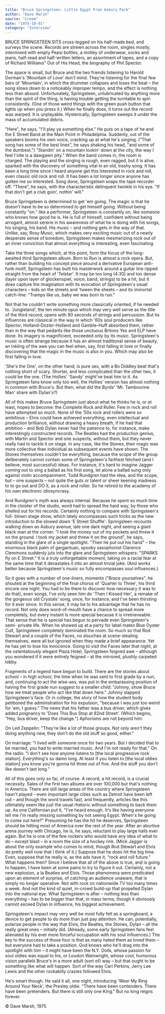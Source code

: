 ```yaml
---
title: "Bruce Springsteen: Little Egypt From Asbury Park"
author: "Dave Marsh"
source: "Creem"
date: "1975-10-01"
category: "Interview"
---
```


BRUCE SPRINGSTEEN SITS cross-legged on his half-made bed, and surveys the scene. Records are strewn across the room, singles mostly, intermixed with empty Pepsi bottles, a motley of underwear, socks and jeans, half-read and half-written letters, an assortment of tapes, and a copy of Richard Williams" Out of His Head, the biography of Phil Spector.

The space is small, but Bruce and the two friends listening to Harold Dorman's 'Mountain of Love' don't mind. They're listening for the final few bars of 'Mountain', in which the drummer collapses and loses the beat – the song slows down to a noticeably improper tempo, and the effect is nothing less than absurd. Unfortunately, Springsteen, unlubricated by anything more than the spirit of the thing, is having trouble getting the turntable to spin consistently. (One of those weird things with the green push button that lights up when you press it.) When he finally does, it turns out the record was warped. It is unplayable. Hysterically, Springsteen sweeps it under the mass of accumulated debris.

"Here", he says, "I'll play ya something else." He puts on a tape of he and the E Street Band at the Main Point in Philadelphia. Suddenly, out of the speakers booms his own voice, cracking up at what he's singing. ("That song has some of the best lines", he says shaking his head, "and some of the dumbest.") "Standin' on a mountain lookin' down at the city, the way I feel t'nite is a dawgawn pity." When the band comes in, the room is charged. The playing and the singing is rough, even ragged, but it is alive, sparked with the discovery of something vital in an old, trashy song. It has been a long time since I heard anyone get this interested in rock and roll, even classic old rock and roll. It has been a lot longer since anyone has gotten me so interested. Song done, Springsteen snaps the tape recorder off. "There", he says, with the characteristic delinquent twinkle in his eye. "If that don't get a club goin', nothin' will."

Bruce Springsteen is determined to get 'em going. The magic is that he doesn't have to be so determined to get himself going. Without being constantly "on." like a performer, Springsteen is constantly on, like someone who knows how good he is. He is full of himself, confident without being arrogant, almost serene in his awareness of what he is doing with his songs, his singing, his band. His music – and nothing gets in the way of that. Unlike, say, Roxy Music, which makes very exciting music out of a nearly desperate sense of boredom, Springsteen makes mesmerizing rock out of an inner conviction that almost everything is interesting, even fascinating.

Take the three songs which, at this point, form the focus of the long-awaited third Springsteen album. Born to Run is almost a rock opera. But, rather than building his concept piece around a derivative European anti-funk motif, Springsteen has built his masterwork around a guitar line ripped straight from the heart of 'Telstar'. It may be too long (4:30) and too dense (layer upon layer of glockenspiel, voice, band, strings) to be a hit, but it does capture the imagination with its evocation of Springsteen's usual characters – kids on the streets and 'tween the sheets – and its immortal catch-line: "Tramps like us, baby we was born to run."

Not that he couldn't write something more classically oriented, if he needed to. 'Jungleland', the ten minute opus which may very well serve as the title of the third record, opens with 90 seconds of strings and percussion. But its influences are classical in the way in which '60s soul producers like Spector, Holland-Dozier-Holland and Gamble-Huff absorbed them, rather than in the way that pedants like those unctuous Britons Yes and ELP have done. Its imagery is magnificient, exceeded only by its music. Springsteen's music is often strange because it has an almost traditional sense of beauty, an inkling of the awe you can feel when, say, first falling in love or finally discovering that the magic in the music is also in you. Which may also be first falling in love.

'She's the One', on the other hand, is pure sex, with a Bo Diddley beat that's nothing short of scary. Shorter, and less complicated than the other two, it could be the one. (The Hollies' 'Sandy' might've beat him to it. As Springsteen fans know only too well, the Hollies' version has almost nothing in common with Bruce's. But then, what did the Byrds' 'Mr. Tambourine Man' share with Dylan's?)

All of this makes Bruce Springsteen just about what he thinks he is, or at least, hopes to become: the Complete Rock and Roller. Few in rock and roll have attempted so much. None of the '50s rock and rollers were so ambitious – Elvis could have achieved everything, even intellectual and production brilliance, without drawing a heavy breath, if he had that ambition – and Bob Dylan never had the patience to, for instance, make interestingly constructed records. The Beatles had the production genius, with Martin and Spector and one suspects, without them, but they never really had to tackle it on stage. In any case, like the Stones, their magic was more collective than individual as subsequent events have shown. The Stones themselves couldn't be everything, because the scope of the group deliberately cannot contain some of Springsteen's farthest fetched (and I believe, most successful) ideas. For instance, it's hard to imagine Jagger coming out to sing a ballad as his first song, let alone a ballad sung only against violin accompaniment. Todd Rundgren had the idea, and the scope, but – one suspects – not quite the guts or talent or sheer keening madness to to go out and DO it, as a rock and roller. So he retired to the academy of his own electronic idiosyncrasy.

And Rundgren's myth was always internal. Because he spent so much time in the cloister of the studio, word had to spread the hard way, by those who shelled out for his records. Certainly nothing to compare with Springsteen's full- blown stage show, which lately encompasses such tricks as the new introduction to the slowed down 'E Street Shuffle': Springsteen recounts walking down an Asbury avenue, late one dark night, and seeing a giant black man at the corner. "I took the money out of my pockets and threw it on the ground. I took my jacket and threw it on the ground", he says, standing in the glare of a single spotlight. "Then he put out his hand" – the enormous black palm of gargantuan, spooky saxophonist Clarence Clemmons suddenly juts into the glare and Springsteen whispers: "SPARKS fly on E Street." It is a truly unforgettable moment, taking on a racial fear at the same time that it devastates it into an almost trivial joke. (And works better because Springsteen's music so fully encompasses soul influences.)

So it goes with a number of one-liners, moments ("Brace yourselves", he shouted at the beginning of the final chorus of 'Quarter to Three', his third encore one night. You had to be there to discover how necessary it was to do that), even songs. I've only seen him do 'Then I Kissed Her', a remake of the gorgeous old Crystals' song, once, for instance, and I've been thirsting for it ever since. In this sense, it may be to his advantage that he has no record. Not only does word-of-mouth have a chance to spread more completely, but every instant is more special because it is irretrieveable. That sense that he is special has begun to pervade even Springsteen's semi- private life. When he showed up at a party for label mates Blue Oyster Cult, Springsteen completely dominated the room. So much so that Rod Stewart and a couple of the Faces, no slouches at scene-stealing themselves, were all but ignored when they made a brief appearance. Yet he has yet to lose his innocence. Going to visit the Faces later that night, at the ostentatiously elegant Plaza Hotel, Springsteen feigned awe – although you wondered if it were entirely feigned – at the mirrored, plushly carpeted lobby.

Fragments of a legend have begun to build. There are the stories about school – in high school, the time when he was sent to first grade by a nun, and, continuing to act the wise-ass, was put in the embarassing position of having the first grade nun suggest to a smaller child: "Johnny, show Bruce how we treat people who act like that down here." Johnny slapped Springsteen's face. Or in college, the story of how the student body petitioned the administration for his expulsion, "because I was just too weird for 'em, I guess." The news that his father was a bus driver, which gives added poignancy to 'Does This Bus Stop at 82nd Street'. (Which begins, "Hey, bus driver, keep the change.") Aphorisms are not beyond him:

On Led Zeppelin: "They're like a lot of those groups. Not only aren't they doing anything new, they don't do the old stuff so good, either."

On marriage: "I lived with someone once for two years. But I decided that to be married, you had to write married music. And I'm not ready for that." On the radio: "I don't see how anyone listens to [the local progressive rock station]. Everything's so damn long. At least if you listen to [the local oldies station] you know you're gonna hit three out of five. And the stuff you don't like doesn't last long."

All of this goes only so far, of course. A record, a hit record, is a crucial necessity. Sales of the first two albums are over 100,000 but that's nothing in America. There are still large areas of the country where Springsteen hasn't played – even important large cities such as Detroit have been left out – and though the word travels fast, and frequently, articles like this ultimately seem like just the usual rhetoric without something to back them up. As one Californian put it, "I've heard enough. It's like having everyone tell me I'm really missing something by not seeing Egypt. When's he going to come out here?" Presuming he has the hit he deserves, Springsteen should be hitting most of America over the rest of the year. After an abortive arena journey with Chicago, he is, he says, reluctant to play large halls ever again. But he is one of the few rockers who would have any idea of what to do – except blast – in a room the size of a hockey rink. (Mick Jagger is about the only example who comes to mind, though Rod Stewart and Elvis do pretty well now that I think of it.) Suppose that he does hit the big time. Even, suppose that he really is, as the ads have it, "rock and roll future." What happens then? Since I believe that all of the above is true, and is going to happen, I have been at some pains to try to figure it out. Certainly, not a new explosion, a la Beatles and Elvis. Those phenomena were predicated upon an element of surprise, of catching an audience unaware, that is simply no longer operative. Not with rock on nationwide TV too many times a week. And not the kind of quiet, in-crowd build-up that propelled Dylan into the national eye. What Springsteen is after – nothing less than everything – has to be bigger than that, in mass terms, though it obviously cannot exceed Dylan in influence, his biggest achievement.

Springsteen's impact may very well be most fully felt as a springboard, a device to get people to do more than just pay attention. He can, potentially, polarize people in the way that Elvis, the Beatles, the Stones, Dylan – all the really great ones – initially did. (Already, some early Springsteen fans feel alienated by his ever more forceful occupation with his soul influences.) The key to the success of those four is that as many hated them as loved them – but everyone had to take a position. God knows who he'll drag into the spotlight with him – it might have been the N.Y. Dolls, whose passion for soul oldies was equal to his, or Loudon Wainwright, whose cool, humorous vision parallels Bruce's in a more adult (sort of) way – but that ought to be something like what will happen. Sort of the way Carl Perkins, Jerry Lee Lewis and the other rockabilly crazies followed Elvis.

He's smart though. He said it all, one night, introducing 'Wear My Ring Around Your Neck', the Presley oldie. "There have been contenders. There have been pretenders. But there is still only one King." But no king reigns forever.

© Dave Marsh, 1975
